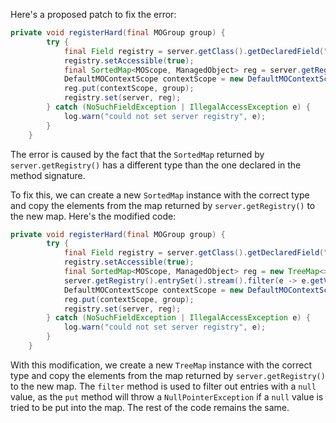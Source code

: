 Here's a proposed patch to fix the error:
```java
private void registerHard(final MOGroup group) {
        try {
            final Field registry = server.getClass().getDeclaredField("registry");
            registry.setAccessible(true);
            final SortedMap<MOScope, ManagedObject> reg = server.getRegistry();
            DefaultMOContextScope contextScope = new DefaultMOContextScope(new OctetString(""), group.getScope());
            reg.put(contextScope, group);
            registry.set(server, reg);
        } catch (NoSuchFieldException | IllegalAccessException e) {
            log.warn("could not set server registry", e);
        }
    }
```
The error is caused by the fact that the `SortedMap` returned by `server.getRegistry()` has a different type than the one declared in the method signature.

To fix this, we can create a new `SortedMap` instance with the correct type and copy the elements from the map returned by `server.getRegistry()` to the new map. Here's the modified code:
```java
private void registerHard(final MOGroup group) {
        try {
            final Field registry = server.getClass().getDeclaredField("registry");
            registry.setAccessible(true);
            final SortedMap<MOScope, ManagedObject> reg = new TreeMap<>();
            server.getRegistry().entrySet().stream().filter(e -> e.getValue() != null).forEach(e -> reg.put(e.getKey(), e.getValue()));
            DefaultMOContextScope contextScope = new DefaultMOContextScope(new OctetString(""), group.getScope());
            reg.put(contextScope, group);
            registry.set(server, reg);
        } catch (NoSuchFieldException | IllegalAccessException e) {
            log.warn("could not set server registry", e);
        }
    }
```
With this modification, we create a new `TreeMap` instance with the correct type and copy the elements from the map returned by `server.getRegistry()` to the new map.
The `filter` method is used to filter out entries with a `null` value, as the `put` method will throw a `NullPointerException` if a `null` value is tried to be put into the map.
The rest of the code remains the same.